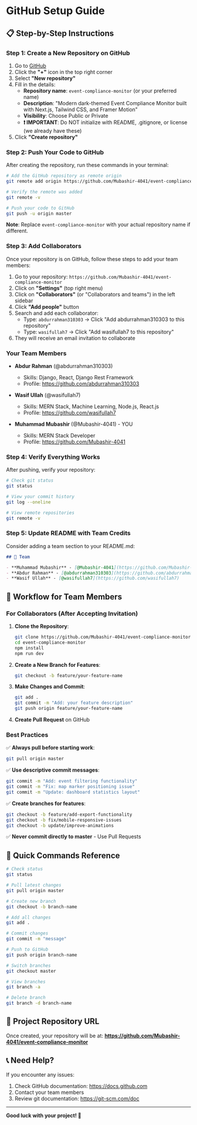 # GitHub Setup Guide

## 📋 Step-by-Step Instructions

### Step 1: Create a New Repository on GitHub

1. Go to [GitHub](https://github.com/Mubashir-4041)
2. Click the **"+"** icon in the top right corner
3. Select **"New repository"**
4. Fill in the details:
   - **Repository name**: `event-compliance-monitor` (or your preferred name)
   - **Description**: "Modern dark-themed Event Compliance Monitor built with Next.js, Tailwind CSS, and Framer Motion"
   - **Visibility**: Choose Public or Private
   - **❗ IMPORTANT**: Do NOT initialize with README, .gitignore, or license (we already have these)
5. Click **"Create repository"**

### Step 2: Push Your Code to GitHub

After creating the repository, run these commands in your terminal:

```bash
# Add the GitHub repository as remote origin
git remote add origin https://github.com/Mubashir-4041/event-compliance-monitor.git

# Verify the remote was added
git remote -v

# Push your code to GitHub
git push -u origin master
```

**Note**: Replace `event-compliance-monitor` with your actual repository name if different.

### Step 3: Add Collaborators

Once your repository is on GitHub, follow these steps to add your team members:

1. Go to your repository: `https://github.com/Mubashir-4041/event-compliance-monitor`
2. Click on **"Settings"** (top right menu)
3. Click on **"Collaborators"** (or "Collaborators and teams") in the left sidebar
4. Click **"Add people"** button
5. Search and add each collaborator:
   - Type: `abdurrahman310303` → Click "Add abdurrahman310303 to this repository"
   - Type: `wasifullah7` → Click "Add wasifullah7 to this repository"
6. They will receive an email invitation to collaborate

### Your Team Members

- **Abdur Rahman** (@abdurrahman310303)
  - Skills: Django, React, Django Rest Framework
  - Profile: https://github.com/abdurrahman310303

- **Wasif Ullah** (@wasifullah7)
  - Skills: MERN Stack, Machine Learning, Node.js, React.js
  - Profile: https://github.com/wasifullah7

- **Muhammad Mubashir** (@Mubashir-4041) - YOU
  - Skills: MERN Stack Developer
  - Profile: https://github.com/Mubashir-4041

### Step 4: Verify Everything Works

After pushing, verify your repository:

```bash
# Check git status
git status

# View your commit history
git log --oneline

# View remote repositories
git remote -v
```

### Step 5: Update README with Team Credits

Consider adding a team section to your README.md:

```markdown
## 👥 Team

- **Muhammad Mubashir** - [@Mubashir-4041](https://github.com/Mubashir-4041)
- **Abdur Rahman** - [@abdurrahman310303](https://github.com/abdurrahman310303)
- **Wasif Ullah** - [@wasifullah7](https://github.com/wasifullah7)
```

## 🔄 Workflow for Team Members

### For Collaborators (After Accepting Invitation)

1. **Clone the Repository**:
   ```bash
   git clone https://github.com/Mubashir-4041/event-compliance-monitor.git
   cd event-compliance-monitor
   npm install
   npm run dev
   ```

2. **Create a New Branch for Features**:
   ```bash
   git checkout -b feature/your-feature-name
   ```

3. **Make Changes and Commit**:
   ```bash
   git add .
   git commit -m "Add: your feature description"
   git push origin feature/your-feature-name
   ```

4. **Create Pull Request** on GitHub

### Best Practices

✅ **Always pull before starting work**:
```bash
git pull origin master
```

✅ **Use descriptive commit messages**:
```bash
git commit -m "Add: event filtering functionality"
git commit -m "Fix: map marker positioning issue"
git commit -m "Update: dashboard statistics layout"
```

✅ **Create branches for features**:
```bash
git checkout -b feature/add-export-functionality
git checkout -b fix/mobile-responsive-issues
git checkout -b update/improve-animations
```

✅ **Never commit directly to master** - Use Pull Requests

## 🚀 Quick Commands Reference

```bash
# Check status
git status

# Pull latest changes
git pull origin master

# Create new branch
git checkout -b branch-name

# Add all changes
git add .

# Commit changes
git commit -m "message"

# Push to GitHub
git push origin branch-name

# Switch branches
git checkout master

# View branches
git branch -a

# Delete branch
git branch -d branch-name
```

## 🎯 Project Repository URL

Once created, your repository will be at:
**https://github.com/Mubashir-4041/event-compliance-monitor**

## 📞 Need Help?

If you encounter any issues:
1. Check GitHub documentation: https://docs.github.com
2. Contact your team members
3. Review git documentation: https://git-scm.com/doc

---

**Good luck with your project! 🚀**

